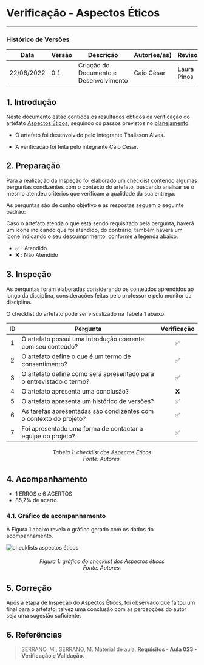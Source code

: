 # Verificação - Aspectos Éticos
***

### Histórico de Versões

**Data** | **Versão** | **Descrição** | **Autor(es/as)** | **Revisor** |
--- | --- | --- | --- | --- |
22/08/2022 | 0.1 | Criação do Documento e Desenvolvimento | Caio César | Laura Pinos 

## 1. Introdução

Neste documento estão contidos os resultados obtidos da verificação do artefato [Aspectos Éticos](../analise-de-requisitos/aspectos-eticos.md), seguindo os passos previstos no [planejamento](planejamento-geral.md).

* O artefato foi desenvolvido pelo integrante Thalisson Alves.

* A verificação foi feita pelo integrante Caio César.


## 2. Preparação

Para a realização da Inspeção foi elaborado um checklist contendo algumas perguntas condizentes com o contexto do artefato, buscando analisar se o mesmo atendeu critérios que verificam a qualidade da sua entrega.

As perguntas são de cunho objetivo e as respostas seguem o seguinte padrão:

Caso o artefato atenda o que está sendo requisitado pela pergunta, haverá um ícone indicando que foi atendido, do contrário, também haverá um ícone indicando o seu descumprimento, conforme a legenda abaixo:

- ✅ : Atendido
- ❌ : Não Atendido

## 3. Inspeção

As perguntas foram elaboradas considerando os conteúdos aprendidos ao longo da disciplina, considerações feitas pelo professor e pelo monitor da disciplina.

O checklist do artefato pode ser visualizado na Tabela 1 abaixo.

|ID|Pergunta| Verificação |
|:---:|-------------|:--------:|
| 1 | O artefato possui uma introdução coerente com seu conteúdo? |✅ |
| 2 | O artefato define o que é um termo de consentimento? | ✅ |
| 3 | O artefato define como será apresentado para o entrevistado o termo? | ✅ |
| 4 | O artefato apresenta uma conclusão? | ❌ |
| 5 | O artefato apresenta um histórico de versões?| ✅ |
| 6 | As tarefas apresentadas são condizentes com o contexto do projeto?| ✅ |
| 7 | Foi apresentado uma forma de contactar a equipe do projeto? | ✅ |

<h6 align = "center">Tabela 1: checklist dos Aspectos Éticos <br>Fonte: Autores. </h6>

## 4. Acompanhamento

- 1 ERROS e 6 ACERTOS
- 85,7% de acerto.

### 4.1. Gráfico de acompanhamento

A Figura 1 abaixo revela o gráfico gerado com os dados do acompanhamento.

![checklists aspectos éticos](https://user-images.githubusercontent.com/72279998/187320912-01ce4f2d-fb70-4933-9ac1-f4a59558e50b.png)


<h6 align = "center">Figura 1: gráfico do checklist dos Aspectos éticos <br>Fonte: Autores. </h6>

## 5. Correção

Após a etapa de Inspeção do Aspectos Éticos, foi observado que faltou um final para o artefato, talvez uma conclusão com as percepções do autor seja uma sugestão suficiente.

## 6. Referências

> SERRANO, M.; SERRANO, M. Material de aula. **Requisitos - Aula 023 - Verificação e Validação**.
